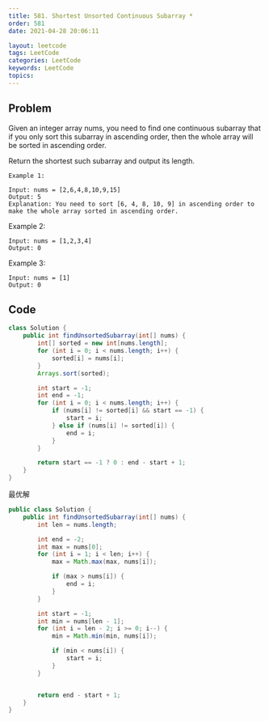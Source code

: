 ```yaml
---
title: 581. Shortest Unsorted Continuous Subarray *
order: 581
date: 2021-04-28 20:06:11

layout: leetcode
tags: LeetCode
categories: LeetCode
keywords: LeetCode
topics:
---
```


## Problem

Given an integer array nums, you need to find one continuous subarray that if you only sort this subarray in ascending order, then the whole array will be sorted in ascending order.

Return the shortest such subarray and output its length.

```
Example 1:

Input: nums = [2,6,4,8,10,9,15]
Output: 5
Explanation: You need to sort [6, 4, 8, 10, 9] in ascending order to make the whole array sorted in ascending order.
```
Example 2:
```
Input: nums = [1,2,3,4]
Output: 0
```
Example 3:
```
Input: nums = [1]
Output: 0
```
## Code

```java
class Solution {
    public int findUnsortedSubarray(int[] nums) {
        int[] sorted = new int[nums.length];
        for (int i = 0; i < nums.length; i++) {
            sorted[i] = nums[i];
        }
        Arrays.sort(sorted);

        int start = -1;
        int end = -1;
        for (int i = 0; i < nums.length; i++) {
            if (nums[i] != sorted[i] && start == -1) {
                start = i;
            } else if (nums[i] != sorted[i]) {
                end = i;
            }
        }

        return start == -1 ? 0 : end - start + 1;
    }
}
```

最优解

```java
public class Solution {
    public int findUnsortedSubarray(int[] nums) {
        int len = nums.length;

        int end = -2;
        int max = nums[0];
        for (int i = 1; i < len; i++) {
            max = Math.max(max, nums[i]);

            if (max > nums[i]) {
                end = i;
            }
        }

        int start = -1;
        int min = nums[len - 1];
        for (int i = len - 2; i >= 0; i--) {
            min = Math.min(min, nums[i]);

            if (min < nums[i]) {
                start = i;
            }
        }


        return end - start + 1;
    }
}
```
